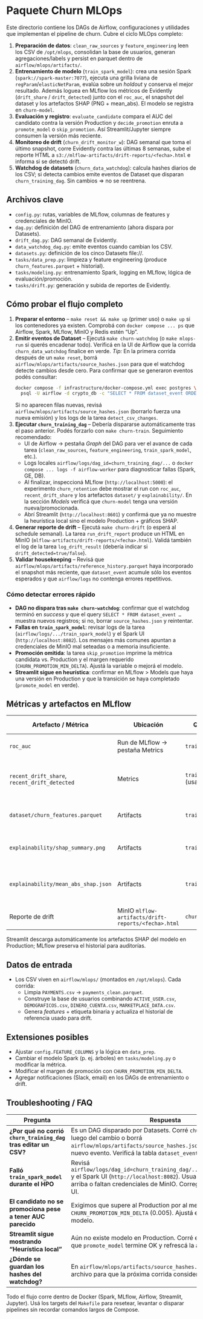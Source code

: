 # Paquete Churn MLOps

Este directorio contiene los DAGs de Airflow, configuraciones y utilidades que implementan el pipeline de churn. Cubre el ciclo MLOps completo:

1. **Preparación de datos**: `clean_raw_sources` y `feature_engineering` leen los CSV de `/opt/mlops`, consolidan la base de usuarios, generan agregaciones/labels y persist en parquet dentro de `airflow/mlops/artifacts/`.
2. **Entrenamiento de modelo** (`train_spark_model`): crea una sesión Spark (`spark://spark-master:7077`), ejecuta una grilla liviana de `regParam`/`elasticNetParam`, evalúa sobre un *holdout* y conserva el mejor resultado. Además loguea en MLflow los métricos de Evidently (`drift_share` / `drift_detected`) junto con el `roc_auc`, el snapshot del dataset y los artefactos SHAP (PNG + mean_abs). El modelo se registra en `churn-model`.
3. **Evaluación y registro**: `evaluate_candidate` compara el AUC del candidato contra la versión Production y `decide_promotion` enruta a `promote_model` o `skip_promotion`. Así Streamlit/Jupyter siempre consumen la versión más reciente.
4. **Monitoreo de drift** (`churn_drift_monitor_w`): DAG semanal que toma el último snapshot, corre Evidently contra las últimas 8 semanas, sube el reporte HTML a `s3://mlflow-artifacts/drift-reports/<fecha>.html` e informa si se detectó drift.
5. **Watchdog de datasets** (`churn_data_watchdog`): calcula hashes diarios de los CSV; si detecta cambios emite eventos de Dataset que disparan `churn_training_dag`. Sin cambios ⇒ no se reentrena.

## Archivos clave

- `config.py`: rutas, variables de MLflow, columnas de features y credenciales de MinIO.
- `dag.py`: definición del DAG de entrenamiento (ahora dispara por Datasets).
- `drift_dag.py`: DAG semanal de Evidently.
- `data_watchdog_dag.py`: emite eventos cuando cambian los CSV.
- `datasets.py`: definición de los cinco Datasets file://.
- `tasks/data_prep.py`: limpieza y feature engineering (produce `churn_features.parquet` + historial).
- `tasks/modeling.py`: entrenamiento Spark, logging en MLflow, lógica de evaluación/promoción.
- `tasks/drift.py`: generación y subida de reportes de Evidently.

## Cómo probar el flujo completo

1. **Preparar el entorno** – `make reset && make up` (primer uso) o `make up` si los contenedores ya existen. Comprobá con `docker compose ... ps` que Airflow, Spark, MLflow, MinIO y Redis estén “Up”.
2. **Emitir eventos de Dataset** – Ejecutá `make churn-watchdog` (o `make mlops-run` si querés encadenar todo). Verificá en la UI de Airflow que la corrida `churn_data_watchdog` finalice en verde. *Tip:* En la primera corrida después de un `make reset`, borrá `airflow/mlops/artifacts/source_hashes.json` para que el watchdog detecte cambios desde cero. Para confirmar que se generaron eventos podés consultar:
   ```bash
   docker compose -f infrastructure/docker-compose.yml exec postgres \
     psql -U airflow -d crypto_db -c "SELECT * FROM dataset_event ORDER BY timestamp DESC LIMIT 5;"
   ```
   Si no aparecen filas nuevas, revisá `airflow/mlops/artifacts/source_hashes.json` (borrarlo fuerza una nueva emisión) y los logs de la tarea `detect_csv_changes`.
3. **Ejecutar `churn_training_dag`** – Debería dispararse automáticamente tras el paso anterior. Podés forzarlo con `make churn-train`. Seguimiento recomendado:
   - UI de Airflow → pestaña *Graph* del DAG para ver el avance de cada tarea (`clean_raw_sources`, `feature_engineering`, `train_spark_model`, etc.).
   - Logs locales `airflow/logs/dag_id=churn_training_dag/...` o `docker compose ... logs -f airflow-worker` para diagnosticar fallas (Spark, GE, DB).
   - Al finalizar, inspeccioná MLflow (`http://localhost:5000`): el experimento `churn_retention` debe mostrar el run con `roc_auc`, `recent_drift_share` y los artefactos `dataset/` y `explainability/`. En la sección *Models* verificá que `churn-model` tenga una versión nueva/promocionada.
   - Abrí Streamlit (`http://localhost:8601`) y confirmá que ya no muestre la heurística local sino el modelo Production + gráficos SHAP.
4. **Generar reporte de drift** – Ejecutá `make churn-drift` (o esperá al schedule semanal). La tarea `run_drift_report` produce un HTML en MinIO (`mlflow-artifacts/drift-reports/<fecha>.html`). Validá también el log de la tarea `log_drift_result` (debería indicar si `drift_detected=true/false`).
5. **Validar housekeeping** – Revisá que `airflow/mlops/artifacts/reference_history.parquet` haya incorporado el snapshot más reciente, que `dataset_event` acumule sólo los eventos esperados y que `airflow/logs` no contenga errores repetitivos.

### Cómo detectar errores rápido
- **DAG no dispara tras `make churn-watchdog`**: confirmar que el watchdog terminó en *success* y que el query `SELECT * FROM dataset_event …` muestra nuevos registros; si no, borrar `source_hashes.json` y reintentar.
- **Fallas en `train_spark_model`**: revisar logs de la tarea (`airflow/logs/.../train_spark_model`) y el Spark UI (`http://localhost:8082`). Los mensajes más comunes apuntan a credenciales de MinIO mal seteadas o a memoria insuficiente.
- **Promoción omitida**: la tarea `skip_promotion` imprime la métrica candidata vs. Production y el margen requerido (`CHURN_PROMOTION_MIN_DELTA`). Ajustá la variable o mejorá el modelo.
- **Streamlit sigue en heurística**: confirmar en MLflow > Models que haya una versión en Production y que la transición se haya completado (`promote_model` en verde).

## Métricas y artefactos en MLflow

| Artefacto / Métrica | Ubicación | Quién lo registra | Para qué sirve |
| --- | --- | --- | --- |
| `roc_auc` | Run de MLflow → pestaña Metrics | `train_spark_model` | Métrica principal de selección |
| `recent_drift_share`, `recent_drift_detected` | Metrics | `train_spark_model` (usa Evidently) | Relaciona desempeño con estabilidad de datos |
| `dataset/churn_features.parquet` | Artifacts | `train_spark_model` | Snapshot exacto del dataset usado |
| `explainability/shap_summary.png` | Artifacts | `train_spark_model` | Visualización SHAP mostrada en Streamlit |
| `explainability/mean_abs_shap.json` | Artifacts | `train_spark_model` | Tabla de importancia promedio para dashboards |
| Reporte de drift | MinIO `mlflow-artifacts/drift-reports/<fecha>.html` | `churn_drift_monitor_w` | Diagnóstico semanal de distribución |

Streamlit descarga automáticamente los artefactos SHAP del modelo en Production; MLflow preserva el historial para auditorías.

## Datos de entrada

- Los CSV viven en `airflow/mlops/` (montados en `/opt/mlops`). Cada corrida:
  - Limpia `PAYMENTS.csv` → `payments_clean.parquet`.
  - Construye la base de usuarios combinando `ACTIVE_USER.csv`, `DEMOGRAFICOS.csv`, `DINERO_CUENTA.csv`, `MARKETPLACE_DATA.csv`.
  - Genera *features* + etiqueta binaria y actualiza el historial de referencia usado para drift.

## Extensiones posibles

- Ajustar `config.FEATURE_COLUMNS` y la lógica en `data_prep`.
- Cambiar el modelo Spark (p. ej. árboles) en `tasks/modeling.py` o modificar la métrica.
- Modificar el margen de promoción con `CHURN_PROMOTION_MIN_DELTA`.
- Agregar notificaciones (Slack, email) en los DAGs de entrenamiento o drift.

## Troubleshooting / FAQ

| Pregunta | Respuesta |
| --- | --- |
| **¿Por qué no corrió `churn_training_dag` tras editar un CSV?** | Es un DAG disparado por Datasets. Corré `churn_data_watchdog` luego del cambio o borrá `airflow/mlops/artifacts/source_hashes.json` para forzar un nuevo evento. Verificá la tabla `dataset_event`. |
| **Falló `train_spark_model` durante el HPO** | Revisá `airflow/logs/dag_id=churn_training_dag/.../train_spark_model/` y el Spark UI (`http://localhost:8082`). Usualmente Spark no está arriba o faltan credenciales de MinIO. Corregí y reintenta desde la UI. |
| **El candidato no se promociona pese a tener AUC parecido** | Exigimos que supere al Production por al menos `CHURN_PROMOTION_MIN_DELTA` (0.005). Ajustá el umbral o mejorá el modelo. |
| **Streamlit sigue mostrando “Heurística local”** | Aún no existe modelo en Production. Corré el DAG, asegurate de que `promote_model` termine OK y refrescá la app. |
| **¿Dónde se guardan los hashes del watchdog?** | En `airflow/mlops/artifacts/source_hashes.json`. Eliminá el archivo para que la próxima corrida considere que hubo cambios. |

Todo el flujo corre dentro de Docker (Spark, MLflow, Airflow, Streamlit, Jupyter). Usá los targets del `Makefile` para resetear, levantar o disparar pipelines sin recordar comandos largos de Compose.
